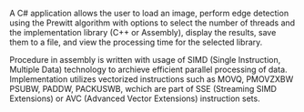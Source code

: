 A C# application allows the user to load an image, perform edge detection using the Prewitt algorithm with options to select the number of threads and the implementation library (C++ or Assembly), display the results, save them to a file, and view the processing time for the selected library. 

Procedure in assembly is written with usage of SIMD (Single Instruction, Multiple Data) technology to archieve efficient parallel processing of data. Implementation utilizes vectorized instructions such as MOVQ, PMOVZXBW PSUBW, PADDW, PACKUSWB, wchich are part of SSE (Streaming SIMD Extensions) or AVC (Advanced Vector Extensions) instruction sets.
